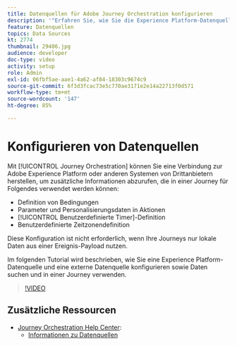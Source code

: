 ```yaml
---
title: Datenquellen für Adobe Journey Orchestration konfigurieren
description: '"Erfahren Sie, wie Sie die Experience Platform-Datenquelle konfigurieren, eine externe Datenquelle konfigurieren und Daten in einer Journey suchen und verwenden."'
feature: Datenquellen
topics: Data Sources
kt: 2774
thumbnail: 29406.jpg
audience: developer
doc-type: video
activity: setup
role: Admin
exl-id: 06fbf5ae-aae1-4a62-af84-18303c9674c9
source-git-commit: 6f3d3fcac73e5c770ae3171e2e14a22713f0d571
workflow-type: tm+mt
source-wordcount: '147'
ht-degree: 85%

---
```


# Konfigurieren von Datenquellen

Mit [!UICONTROL Journey Orchestration] können Sie eine Verbindung zur Adobe Experience Platform oder anderen Systemen von Drittanbietern herstellen, um zusätzliche Informationen abzurufen, die in einer Journey für Folgendes verwendet werden können:

* Definition von Bedingungen
* Parameter und Personalisierungsdaten in Aktionen
* [!UICONTROL Benutzerdefinierte Timer]-Definition
* Benutzerdefinierte Zeitzonendefinition

Diese Konfiguration ist nicht erforderlich, wenn Ihre Journeys nur lokale Daten aus einer Ereignis-Payload nutzen.

Im folgenden Tutorial wird beschrieben, wie Sie eine Experience Platform-Datenquelle und eine externe Datenquelle konfigurieren sowie Daten suchen und in einer Journey verwenden.

>[!VIDEO](https://video.tv.adobe.com/v/29406?quality=12)

## Zusätzliche Ressourcen

* [Journey Orchestration Help Center](https://docs.adobe.com/content/help/de-DE/journeys/using/journey-orchestration-home.html):
   * [Informationen zu Datenquellen](https://docs.adobe.com/content/help/de-DE/journeys/using/data-source-journeys/about-data-sources.html)
